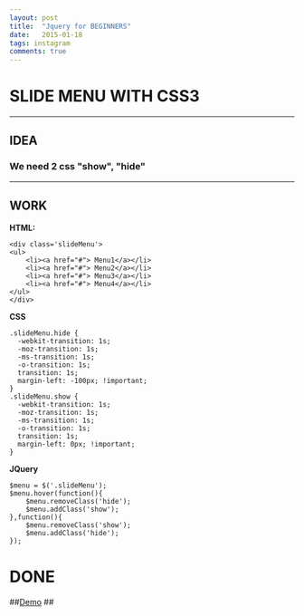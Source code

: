 ```yaml
---
layout: post
title:  "Jquery for BEGINNERS"
date:   2015-01-18
tags: instagram
comments: true
---
```


# **SLIDE MENU WITH CSS3** #

***

## IDEA ##



### **We need 2 css "show", "hide"** ###


***

## WORK ##

**HTML:**
    
	<div class='slideMenu'>
	<ul>
    	<li><a href="#"> Menu1</a></li>
        <li><a href="#"> Menu2</a></li>
        <li><a href="#"> Menu3</a></li>
        <li><a href="#"> Menu4</a></li>
    </ul>
	</div> 

**CSS**

	.slideMenu.hide {
	  -webkit-transition: 1s;
	  -moz-transition: 1s;
	  -ms-transition: 1s;
	  -o-transition: 1s;
	  transition: 1s;
	  margin-left: -100px; !important;
	}
	.slideMenu.show {
	  -webkit-transition: 1s;
	  -moz-transition: 1s;
	  -ms-transition: 1s;
	  -o-transition: 1s;
	  transition: 1s;
	  margin-left: 0px; !important;
	}

**JQuery**

	$menu = $('.slideMenu');
	$menu.hover(function(){ 
	    $menu.removeClass('hide');
	    $menu.addClass('show');
	},function(){	
		$menu.removeClass('show');
	    $menu.addClass('hide');
	});


# DONE #

##[Demo](http://jsfiddle.net/uLeo2wyf/) ##